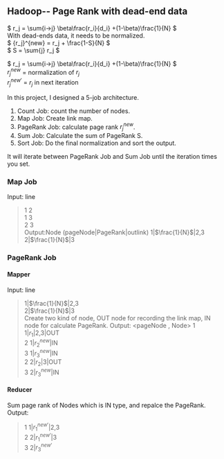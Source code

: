 ## Hadoop-- Page Rank with dead-end data

$ r_j = \sum{i→j} \beta\frac{r_i}{d_i} +(1-\beta)\frac{1}{N} $  
With dead-ends data, it needs to be normalized.  
$ {r_j}^{new} = r_j + \frac{1-S}{N} $  
$ S = \sum{j} r_j $  

$ r_j = \sum{i→j} \beta\frac{r_i}{d_i} +(1-\beta)\frac{1}{N} $  
${r_j}^{new}$ = normalization of ${r_j}$  
${r_j}^{new'}$ =  ${r_j}$ in next iteration   

In this project, I designed a 5-job architecture.    
1. Count Job: count the number of nodes.
2. Map Job: Create link map.
3. PageRank Job: calculate page rank ${r_j}^{new}$.
4. Sum Job: Calculate the sum of PageRank  S.
5. Sort Job: Do the final normalization and sort the output.

It will iterate between PageRank Job and Sum Job until the iteration times you set.  

### Map Job
Input: line
> 1   2  
> 1   3  
> 2   3  
Output:Node (pageNode|PageRank|outlink)
> 1|$\frac{1}{N}$|2,3  
> 2|$\frac{1}{N}$|3  

### PageRank Job
#### Mapper
Input: line
> 1|$\frac{1}{N}$|2,3  
> 2|$\frac{1}{N}$|3  
Create two kind of node, OUT node for recording the link map, IN node for calculate PageRank. 
Output: <pageNode , Node>
> 1		1|${r_1}$|2,3|OUT  
> 2		1|${r_2}^{new}$|IN  
> 3		1|${r_3}^{new}$|IN  
> 2		2|${r_2}$|3|OUT  
> 3 	2|${r_3}^{new}$|IN  

#### Reducer
Sum page rank of Nodes which is IN type, and repalce the PageRank.
Output: <Node>
> 1		1|${r_1}^{new'}$|2,3  
> 2		2|${r_1}^{new'}$|3  
> 3 	2|${r_3}^{new'}$  


